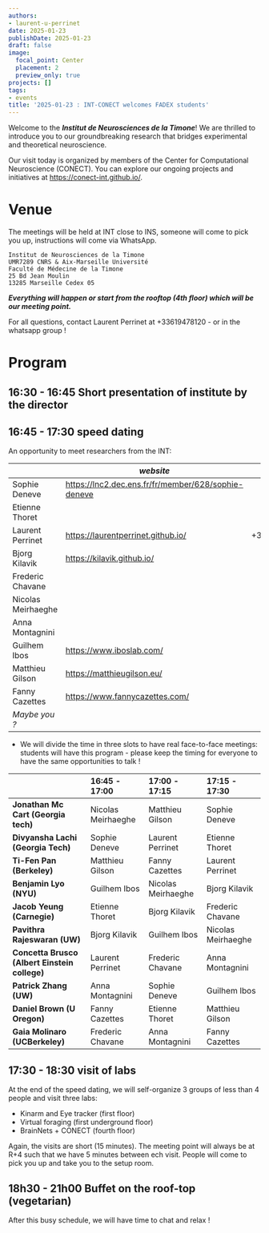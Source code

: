 ```yaml
---
authors:
- laurent-u-perrinet
date: 2025-01-23
publishDate: 2025-01-23
draft: false
image:
  focal_point: Center
  placement: 2
  preview_only: true
projects: []
tags:
- events
title: '2025-01-23 : INT-CONECT welcomes FADEX students'
---
```


Welcome to the ***Institut de Neurosciences de la Timone***! We are thrilled to introduce you to our groundbreaking research that bridges experimental and theoretical neuroscience.

Our visit today is organized by members of the Center for Computational Neuroscience (CONECT). You can explore our ongoing projects and initiatives at <https://conect-int.github.io/>.

# Venue

The meetings will be held at INT close to INS, someone will come to pick you up, instructions will come via WhatsApp.

```
Institut de Neurosciences de la Timone
UMR7289 CNRS & Aix-Marseille Université
Faculté de Médecine de la Timone
25 Bd Jean Moulin
13285 Marseille Cedex 05
```

***Everything will happen or start from the rooftop (4th floor) which will be our meeting point.***

For all questions, contact Laurent Perrinet at +33619478120 - or in the whatsapp group !

# Program

## 16:30 - 16:45 Short presentation of institute by the director

## 16:45 - 17:30 speed dating

An opportunity to meet researchers from the INT:

|                    | *website*                                             | contact      | e-mail                              |
|:-------------------|-----------------------------------------------------|--------------|-------------------------------------|
| Sophie Deneve      | <https://lnc2.dec.ens.fr/fr/member/628/sophie-deneve> |              | sophie.deneve@univ-amu.fr           |
| Etienne Thoret     |                                                     |              |                                     |
| Laurent Perrinet   | <https://laurentperrinet.github.io/>                  | +33619478120 | [laurent.perrinet@univ-amu.fr](mailto:laurent.perrinet@univ-amu.fr)        |
| Bjorg Kilavik      | <https://kilavik.github.io/>                          |              |                                     |
| Frederic Chavane   |                                                     |              |                                     |
| Nicolas Meirhaeghe |                                                     |              |                                     |
| Anna Montagnini    |                                                     |              |                                     |
| Guilhem Ibos       | <https://www.iboslab.com/>                            |              | guilhem.ibos@univ-amu.fr            |
| Matthieu Gilson    | <https://matthieugilson.eu/>                          |              | matthieu.gilson@univ-amu.fr         |
| Fanny Cazettes     | <https://www.fannycazettes.com/>                |              | fannycazettes.neuro@gmail.com |
| *Maybe you ?*        |                                                     |              |                                     |

- We will divide the time in three slots to have real face-to-face meetings: students will have this program - please keep the timing for everyone to have the same opportunities to talk ! 

|                                           | 16:45 - 17:00      | 17:00 - 17:15      | 17:15 - 17:30      |
|-------------------------------------------|:-------------------|:-------------------|:-------------------|
| **Jonathan Mc Cart (Georgia tech)**           | Nicolas Meirhaeghe | Matthieu Gilson    | Sophie Deneve      |
| **Divyansha Lachi (Georgia Tech)**            | Sophie Deneve      | Laurent Perrinet   | Etienne Thoret     |
| **Ti-Fen Pan (Berkeley)**                     | Matthieu Gilson    | Fanny Cazettes     | Laurent Perrinet   |
| **Benjamin Lyo (NYU)**                        | Guilhem Ibos       | Nicolas Meirhaeghe | Bjorg Kilavik      |
| **Jacob Yeung (Carnegie)**                    | Etienne Thoret     | Bjorg Kilavik      | Frederic Chavane   |
| **Pavithra Rajeswaran (UW)**                  | Bjorg Kilavik      | Guilhem Ibos       | Nicolas Meirhaeghe |
| **Concetta Brusco (Albert Einstein college)** | Laurent Perrinet   | Frederic Chavane   | Anna Montagnini    |
| **Patrick Zhang (UW)**                        | Anna Montagnini    | Sophie Deneve      | Guilhem Ibos       |
| **Daniel Brown (U Oregon)**                   | Fanny Cazettes     | Etienne Thoret     | Matthieu Gilson    |
| **Gaia Molinaro (UCBerkeley)**                | Frederic Chavane   | Anna Montagnini    | Fanny Cazettes     |



## 17:30 - 18:30 visit of labs

At the end of the speed dating, we will self-organize 3 groups of less than 4 people and visit three labs:

- Kinarm and Eye tracker  (first floor)
- Virtual foraging  (first underground floor)
- BrainNets + CONECT (fourth floor)

Again, the visits are short (15 minutes). The meeting point will always be at R+4 such that we have 5 minutes between ech visit. People will come to pick you up and take you to the setup room.

## 18h30 - 21h00 Buffet on the roof-top (vegetarian)

After this busy schedule, we will have time to chat and relax !